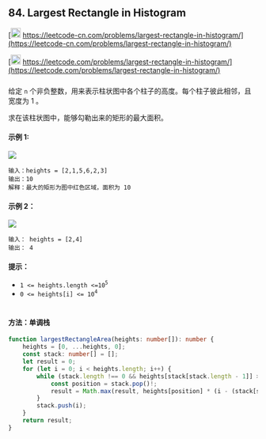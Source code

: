 ## 84. Largest Rectangle in Histogram

[<img src="https://static.leetcode-cn.com/cn-mono-assets/production/assets/logo-dark-cn.c42314a8.svg" height="20" /> https://leetcode-cn.com/problems/largest-rectangle-in-histogram/](https://leetcode-cn.com/problems/largest-rectangle-in-histogram/)

[<img src="https://assets.leetcode.com/static_assets/public/webpack_bundles/images/logo-dark.e99485d9b.svg" height="20"/> https://leetcode.com/problems/largest-rectangle-in-histogram/](https://leetcode.com/problems/largest-rectangle-in-histogram/)

###

给定 `n` 个非负整数，用来表示柱状图中各个柱子的高度。每个柱子彼此相邻，且宽度为 1 。

求在该柱状图中，能够勾勒出来的矩形的最大面积。

#### 示例 1:

<img src="https://assets.leetcode.com/uploads/2021/01/04/histogram.jpg" />

```
输入：heights = [2,1,5,6,2,3]
输出：10
解释：最大的矩形为图中红色区域，面积为 10
```

#### 示例 2：

<img src="https://assets.leetcode.com/uploads/2021/01/04/histogram-1.jpg" />

```
输入： heights = [2,4]
输出： 4
```

#### 提示：

-   `1 <= heights.length <=10`<sup>`5`</sup>
-   `0 <= heights[i] <= 10`<sup>`4`</sup>

#

#### 方法：单调栈

```ts
function largestRectangleArea(heights: number[]): number {
    heights = [0, ...heights, 0];
    const stack: number[] = [];
    let result = 0;
    for (let i = 0; i < heights.length; i++) {
        while (stack.length !== 0 && heights[stack[stack.length - 1]] > heights[i]) {
            const position = stack.pop()!;
            result = Math.max(result, heights[position] * (i - (stack[stack.length - 1] + 1)));
        }
        stack.push(i);
    }
    return result;
}
```
